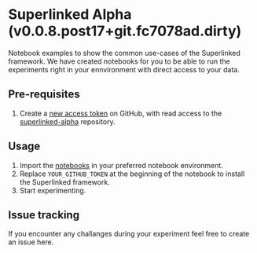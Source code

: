 # Superlinked Alpha (v0.0.8.post17+git.fc7078ad.dirty)

Notebook examples to show the common use-cases of the Superlinked framework. We have created notebooks for you to be able to run the experiments right in your ennvironment with direct access to your data.

## Pre-requisites

1. Create a [new access token](https://github.com/settings/personal-access-tokens/new) on GitHub, with read access to the [superlinked-alpha](https://github.com/superlinked/superlinked-alpha) repository.

## Usage

1. Import the [notebooks](./notebook/) in your preferred notebook environment.
1. Replace `YOUR_GITHUB_TOKEN` at the beginning of the notebook to install the Superlinked framework.
1. Start experimenting.


## Issue tracking

If you encounter any challanges during your experiment feel free to create an issue here.
